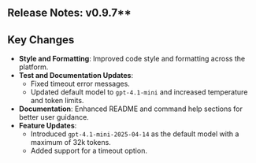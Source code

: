 ## Release Notes: v0.9.7**

## Key Changes

* **Style and Formatting**: Improved code style and formatting across the platform.
* **Test and Documentation Updates**:
  - Fixed timeout error messages.
  - Updated default model to `gpt-4.1-mini` and increased temperature and token limits.
* **Documentation**: Enhanced README and command help sections for better user guidance.
* **Feature Updates**:
  - Introduced `gpt-4.1-mini-2025-04-14` as the default model with a maximum of 32k tokens.
  - Added support for a timeout option.
